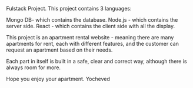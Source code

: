 Fulstack Project.
This project contains 3 languages:

Mongo DB- which contains the database.
Node.js - which contains the server side.
React - which contains the client side with all the display.

This project is an apartment rental website - meaning there are many apartments for rent, each with different features, and the customer can request an apartment based on their needs.

Each part in itself is built in a safe, clear and correct way, although there is always room for more.

Hope you enjoy your apartment.
Yocheved
